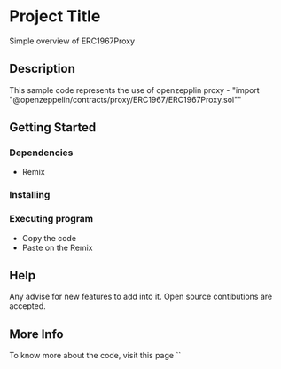 # Project Title

Simple overview of ERC1967Proxy

## Description

This sample code represents the use of openzepplin proxy - "import "@openzeppelin/contracts/proxy/ERC1967/ERC1967Proxy.sol""

## Getting Started

### Dependencies

* Remix


### Installing


### Executing program

* Copy the code
* Paste on the Remix

## Help

Any advise for new features to add into it. Open source contibutions are accepted. 


## More Info 

To know more about the code, visit this page ``